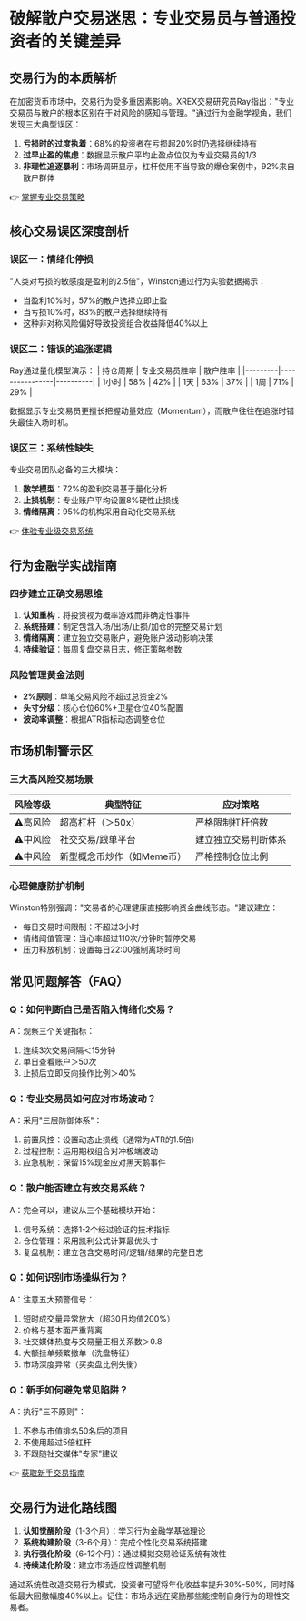 # 破解散户交易迷思：专业交易员与普通投资者的关键差异

## 交易行为的本质解析
在加密货币市场中，交易行为受多重因素影响。XREX交易研究员Ray指出："专业交易员与散户的根本区别在于对风险的感知与管理。"通过行为金融学视角，我们发现三大典型误区：
1. **亏损时的过度执着**：68%的投资者在亏损超20%时仍选择继续持有
2. **过早止盈的焦虑**：数据显示散户平均止盈点位仅为专业交易员的1/3
3. **非理性追逐暴利**：市场调研显示，杠杆使用不当导致的爆仓案例中，92%来自散户群体

👉 [掌握专业交易策略](https://bit.ly/okx_welcome)

## 核心交易误区深度剖析

### 误区一：情绪化停损
"人类对亏损的敏感度是盈利的2.5倍"，Winston通过行为实验数据揭示：
- 当盈利10%时，57%的散户选择立即止盈
- 当亏损10%时，83%的散户选择继续持有
- 这种非对称风险偏好导致投资组合收益降低40%以上

### 误区二：错误的追涨逻辑
Ray通过量化模型演示：
| 持仓周期 | 专业交易员胜率 | 散户胜率 |
|---------|----------------|----------|
| 1小时    | 58%           | 42%      |
| 1天      | 63%           | 37%      |
| 1周      | 71%           | 29%      |

数据显示专业交易员更擅长把握动量效应（Momentum），而散户往往在追涨时错失最佳入场时机。

### 误区三：系统性缺失
专业交易团队必备的三大模块：
1. **数学模型**：72%的盈利交易基于量化分析
2. **止损机制**：专业账户平均设置8%硬性止损线
3. **情绪隔离**：95%的机构采用自动化交易系统

👉 [体验专业级交易系统](https://bit.ly/okx_welcome)

## 行为金融学实战指南

### 四步建立正确交易思维
1. **认知重构**：将投资视为概率游戏而非确定性事件
2. **系统搭建**：制定包含入场/出场/止损/加仓的完整交易计划
3. **情绪隔离**：建立独立交易账户，避免账户波动影响决策
4. **持续验证**：每周复盘交易日志，修正策略参数

### 风险管理黄金法则
- **2%原则**：单笔交易风险不超过总资金2%
- **头寸分级**：核心仓位60%+卫星仓位40%配置
- **波动率调整**：根据ATR指标动态调整仓位

## 市场机制警示区

### 三大高风险交易场景
| 风险等级 | 典型特征                  | 应对策略               |
|----------|---------------------------|------------------------|
| ⚠️高风险 | 超高杠杆（＞50x）          | 严格限制杠杆倍数       |
| ⚠️中风险 | 社交交易/跟单平台          | 建立独立交易判断体系   |
| ⚠️中风险 | 新型概念币炒作（如Meme币） | 严格控制仓位比例       |

### 心理健康防护机制
Winston特别强调："交易者的心理健康直接影响资金曲线形态。"建议建立：
- 每日交易时间限制：不超过3小时
- 情绪阈值管理：当心率超过110次/分钟时暂停交易
- 压力释放机制：设置每日22:00强制离场时间

## 常见问题解答（FAQ）

### Q：如何判断自己是否陷入情绪化交易？
A：观察三个关键指标：
1. 连续3次交易间隔＜15分钟
2. 单日查看账户＞50次
3. 止损后立即反向操作比例＞40%

### Q：专业交易员如何应对市场波动？
A：采用"三层防御体系"：
1. 前置风控：设置动态止损线（通常为ATR的1.5倍）
2. 过程控制：运用期权组合对冲极端波动
3. 应急机制：保留15%现金应对黑天鹅事件

### Q：散户能否建立有效交易系统？
A：完全可以，建议从三个基础模块开始：
1. 信号系统：选择1-2个经过验证的技术指标
2. 仓位管理：采用凯利公式计算最优头寸
3. 复盘机制：建立包含交易时间/逻辑/结果的完整日志

### Q：如何识别市场操纵行为？
A：注意五大预警信号：
1. 短时成交量异常放大（超30日均值200%）
2. 价格与基本面严重背离
3. 社交媒体热度与交易量正相关系数＞0.8
4. 大额挂单频繁撤单（洗盘特征）
5. 市场深度异常（买卖盘比例失衡）

### Q：新手如何避免常见陷阱？
A：执行"三不原则"：
1. 不参与市值排名50名后的项目
2. 不使用超过5倍杠杆
3. 不跟随社交媒体"专家"建议

👉 [获取新手交易指南](https://bit.ly/okx_welcome)

## 交易行为进化路线图
1. **认知觉醒阶段**（1-3个月）：学习行为金融学基础理论
2. **系统构建阶段**（3-6个月）：完成个性化交易系统搭建
3. **执行强化阶段**（6-12个月）：通过模拟交易验证系统有效性
4. **持续进化阶段**：建立市场适应性调整机制

通过系统性改造交易行为模式，投资者可望将年化收益率提升30%-50%，同时降低最大回撤幅度40%以上。记住：市场永远在奖励那些能控制自身行为的理性交易者。